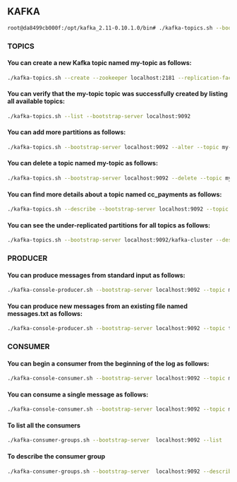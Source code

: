 ## KAFKA
```sh
root@da8499cb000f:/opt/kafka_2.11-0.10.1.0/bin# ./kafka-topics.sh --bootstrap-server localhost:9092 --list
```
### TOPICS
#### You can create a new Kafka topic named my-topic as follows:
```sh
./kafka-topics.sh --create --zookeeper localhost:2181 --replication-factor 1 --partitions 3 --topic my-topic
```
#### You can verify that the my-topic topic was successfully created by listing all available topics:
```sh
./kafka-topics.sh --list --bootstrap-server localhost:9092
```
#### You can add more partitions as follows:
```sh
./kafka-topics.sh --bootstrap-server localhost:9092 --alter --topic my-topic --partitions 16
```
#### You can delete a topic named my-topic as follows:
```sh
./kafka-topics.sh --bootstrap-server localhost:9092 --delete --topic my-topic
```
#### You can find more details about a topic named cc_payments as follows:
```sh
./kafka-topics.sh --describe --bootstrap-server localhost:9092 --topic cc_payments
```
#### You can see the under-replicated partitions for all topics as follows:
```sh
./kafka-topics.sh --bootstrap-server localhost:9092/kafka-cluster --describe --under-replicated-partitions
```
### PRODUCER
#### You can produce messages from standard input as follows:
```sh
./kafka-console-producer.sh --bootstrap-server localhost:9092 --topic my-topic
```
#### You can produce new messages from an existing file named messages.txt as follows:
```sh
./kafka-console-producer.sh --bootstrap-server localhost:9092 --topic test < messages.txt
```
### CONSUMER
#### You can begin a consumer from the beginning of the log as follows:
```sh
./kafka-console-consumer.sh --bootstrap-server localhost:9092 --topic my-topic --from-beginning
```
#### You can consume a single message as follows:
```sh
./kafka-console-consumer.sh --bootstrap-server localhost:9092 --topic my-topic  --max-messages 1
```
#### To list all the consumers
```sh
./kafka-consumer-groups.sh --bootstrap-server  localhost:9092 --list
```
#### To describe the consumer group
```sh
./kafka-consumer-groups.sh --bootstrap-server  localhost:9092 --describe --group usage-metrics
```
